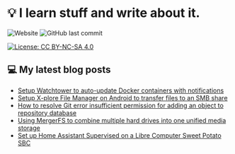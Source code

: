 # 💡 I learn stuff and write about it.

![Website](https://img.shields.io/website?url=https%3A%2F%2Ffullmetalbrackets.com)
![GitHub last commit](https://img.shields.io/github/last-commit/fullmetalbrackets/blog)

[![License: CC BY-NC-SA 4.0](https://img.shields.io/badge/License-CC_BY--NC--SA_4.0-blue.svg)](https://creativecommons.org/licenses/by-nc-sa/4.0/)

## 💻 My latest blog posts
<!-- BLOG-POST-LIST:START -->
- [Setup Watchtower to auto-update Docker containers with notifications](https://fullmetalbrackets.com/blog/watchtower-notifications/)
- [Setup X-plore File Manager on Android to transfer files to an SMB share](https://fullmetalbrackets.com/blog/xplore-android-smb-share/)
- [How to resolve Git error insufficient permission for adding an object to repository database](https://fullmetalbrackets.com/blog/git-push-error-permissions/)
- [Using MergerFS to combine multiple hard drives into one unified media storage](https://fullmetalbrackets.com/blog/two-drives-mergerfs/)
- [Set up Home Assistant Supervised on a Libre Computer Sweet Potato SBC](https://fullmetalbrackets.com/blog/setup-home-assistant-sweet-potato-debian/)
<!-- BLOG-POST-LIST:END -->
